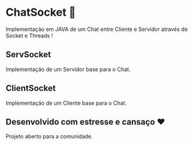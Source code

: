 # ChatSocket 📜

Implementação em JAVA de um Chat entre Cliente e Servidor através de Socket e Threads !

## ServSocket 

Implementação de um Servidor base para o Chat.

## ClientSocket

Implementação de um Cliente base para o Chat.

## Desenvolvido com estresse e cansaço  ❤️

Projeto aberto para a comunidade.
